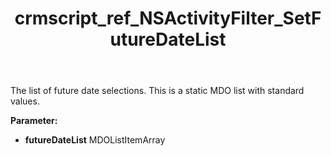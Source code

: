 ﻿---
title: crmscript_ref_NSActivityFilter_SetFutureDateList
description: NSActivityFilter.SetFutureDateList(MDOListItemArray futureDateList)
intellisense: NSActivityFilter.SetFutureDateList
keywords: NSActivityFilter, GetFutureDateList
so.topic: reference
---

The list of future date selections. This is a static MDO list with standard values.

**Parameter:** 
 - **futureDateList** MDOListItemArray

